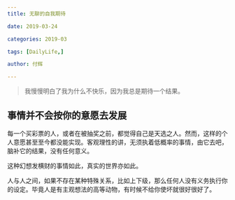 ```yaml
---
title: 无聊的自我期待

date: 2019-03-24

categories: 2019-03

tags: [DailyLife,]

author: 付辉

---
```



> 我慢慢明白了我为什么不快乐，因为我总是期待一个结果。
>



## 事情并不会按你的意愿去发展

每一个买彩票的人，或者在被抽奖之前，都觉得自己是天选之人。然而，这样的个人意愿甚至至今都没能实现。客观理性的讲，无须执着低概率的事情，由它去吧，脑补它的结果，没有任何意义。

这种幻想发横财的事情如此，真实的世界亦如此。

人与人之间，如果不存在某种特殊关系，比如上下级，那么任何人没有义务执行你的设定。毕竟人是有主观想法的高等动物，有时候不给你使坏就很好很好了。

